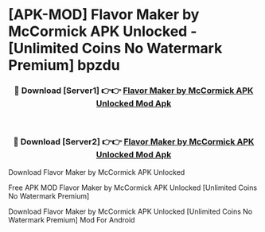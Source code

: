 # [APK-MOD] Flavor Maker by McCormick APK Unlocked - [Unlimited Coins No Watermark Premium] bpzdu



<div align="center">
<h3>🔴 Download [Server1] 👉👉 <a href="https://momento.my/?title=Flavor_Maker_by_McCormick_APK_Unlocked">Flavor Maker by McCormick APK Unlocked Mod Apk</a></h3><br>

<h3>🔴 Download [Server2] 👉👉 <a href="https://momento.my/?title=Flavor_Maker_by_McCormick_APK_Unlocked">Flavor Maker by McCormick APK Unlocked Mod Apk</a></h3>
</div>



Download Flavor Maker by McCormick APK Unlocked 

Free APK MOD Flavor Maker by McCormick APK Unlocked [Unlimited Coins No Watermark Premium]

Download Flavor Maker by McCormick APK Unlocked [Unlimited Coins No Watermark Premium] Mod For Android
